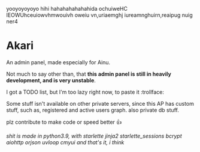 yooyoyoyoyo hihi hahahahahahahida ochuiweHC IEOWUhceuiowvhmwouivh oweiu vn,uriaemghj iureamnghuirn,reaipug nuig ner4

# Akari
An admin panel, made especially for Ainu.

Not much to say other than, that **this admin panel is still in heavily development, and is very unstable**.

I got a TODO list, but I'm too lazy right now, to paste it :trollface:

Some stuff isn't available on other private servers, since this AP has custom stuff, such as, registered and active users graph. also private db stuff.

plz contribute to make code or speed better :thumbsup:

*shit is made in python3.9, with starlette jinja2 starlette_sessions bcrypt aiohttp orjson uvloop cmyui and that's it, i think*
